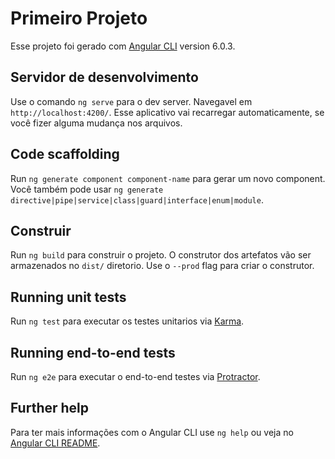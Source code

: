 # Primeiro Projeto

Esse projeto foi gerado com [Angular CLI](https://github.com/angular/angular-cli) version 6.0.3.

## Servidor de desenvolvimento

Use o comando `ng serve` para o dev server. Navegavel em `http://localhost:4200/`. Esse aplicativo vai recarregar automaticamente, se você fizer alguma mudança nos arquivos.

## Code scaffolding

Run `ng generate component component-name` para gerar um novo component. Você também pode usar `ng generate directive|pipe|service|class|guard|interface|enum|module`.

## Construir

Run `ng build` para construir o projeto. O construtor dos artefatos vão ser armazenados no `dist/` diretorio. Use o `--prod` flag para criar o construtor.

## Running unit tests

Run `ng test` para executar os testes unitarios via [Karma](https://karma-runner.github.io).

## Running end-to-end tests

Run `ng e2e` para executar o end-to-end testes via [Protractor](http://www.protractortest.org/).

## Further help

Para ter mais informações com o Angular CLI use `ng help` ou veja no [Angular CLI README](https://github.com/angular/angular-cli/blob/master/README.md).
